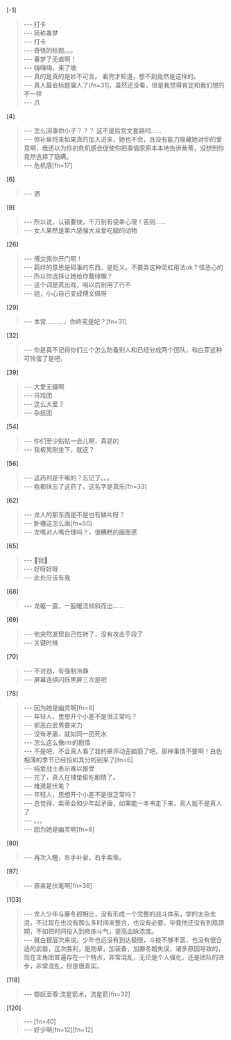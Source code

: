 
[-1] 
>--- 打卡<br>
>--- 简称春梦<br>
>--- 打卡<br>
>--- 奇怪的标题。。。<br>
>--- 春梦了无痕啊！<br>
>--- 嗨嗨嗨，来了嗷<br>
>--- 真的是真的是妙不可言。
看完才知道，想不到竟然是这样的。<br>
>--- 真人最会标题骗人了[fn=31]，虽然还没看，但是我觉得肯定和我们想的不一样<br>
>--- 爪<br>

[4] 
>--- 怎么回事你小子？？？
这不是后宫文套路吗……<br>
>--- 但补泉将来如果真的加入进来，她也不会，且没有能力隐藏她对你的爱意啊，我还以为你的危机感会促使你把事情原原本本地告诉紫蒂，没想到你竟然选择了隐瞒。<br>
>--- 危机感[fn=17]<br>

[6] 
>--- 酒<br>

[9] 
>--- 所以说，认错要快，千万别有侥幸心理！否则……<br>
>--- 女人果然是第六感强大且爱吃醋的动物<br>

[26] 
>--- 傅文佩你开门啊！<br>
>--- 羁绊的意思是碍事的东西，是贬义。不要弄这种荧虹用法ok？怪恶心的<br>
>--- 所以你选择让她给你戴绿帽？<br>
>--- 这个词是真出戏，咱以后别用了行不<br>
>--- 姐，小心自己变成傅文佩呀<br>

[29] 
>--- 本宫..........，你终究是妃？[fn=31]<br>

[32] 
>--- 你是真不记得你们三个怎么防备别人和已经分成两个团队，和白芽这种可怜蛋了是吧，<br>

[39] 
>--- 大爱无疆啊<br>
>--- 马戏团<br>
>--- 这么大爱？<br>
>--- 杂技团<br>

[54] 
>--- 你们至少贴贴一会儿啊，真是的<br>
>--- 我板凳刚坐下，就这？<br>

[56] 
>--- 这药剂是干嘛的？忘记了。。。<br>
>--- 我都快忘了这药了，这名字是真乐[fn=33]<br>

[62] 
>--- 龙人的那东西是不是也有鳞片呀？<br>
>--- 卧槽这怎么画[fn=50]<br>
>--- 龙嘴对人嘴合理吗？，很糟糕的画面感<br>

[65] 
>--- 🌿我🥵<br>
>--- 好呀好呀<br>
>--- 此处应该有我<br>

[68] 
>--- 龙躯一震，一股暖流倾斜而出……<br>

[69] 
>--- 他突然发现自己性转了，没有攻击手段了<br>
>--- 关键时候<br>

[70] 
>--- 不对劲，有强制冷静<br>
>--- 屏幕连续闪烁黑屏三次是吧<br>

[78] 
>--- 因为她是幽灵啊[fn=8]<br>
>--- 年轻人，思想开个小差不是很正常吗？<br>
>--- 邪恶白武男要来力<br>
>--- 没有矛盾，就如同一团死水<br>
>--- 怎么这么像ntr的剧情<br>
>--- 不是吧，不会真人看了我的章评动歪脑筋了吧，那种事情不要啊！白色相薄的季节已经恰如其分的到来了[fn=6]<br>
>--- 纯爱战士表示难以接受<br>
>--- 完了，真人在铺垫偷吃剧情了。<br>
>--- 难道是伏笔？<br>
>--- 年轻人，思想开个小差不是很正常吗？<br>
>--- 总觉得，紫蒂会和少年起矛盾，如果能一本书走下来，真人就不是真人了<br>
>--- 。。。<br>
>--- 因为她是幽灵啊[fn=8]<br>

[80] 
>--- 再次入睡，左手补泉，右手紫蒂。<br>

[97] 
>--- 原来是伏笔啊[fn=36]<br>

[103] 
>--- 龙人少年与藤冬郎相比，没有形成一个完整的战斗体系，学的太杂太混，不过现在也没有那么多时间来整合，也没有必要。毕竟他还没有到瓶颈期，不如把时间投入到修炼斗气，提高血脉浓度。<br>
>--- 就白银层次来说。少年也远没有到达极限，斗技不够丰富，也没有很合适的武器，这次胜利，是勋章，加装备，加滕冬朗失误，诸多原因导致的，现在主角团普遍存在一个特点，非常混乱，无论是个人强化，还是团队的进步，非常混乱，但是很真实。<br>

[118] 
>--- 御妖至尊:流星箭术，流星箭[fn=32]<br>

[120] 
>--- [fn=40]<br>
>--- 好少啊[fn=12][fn=12]<br>
